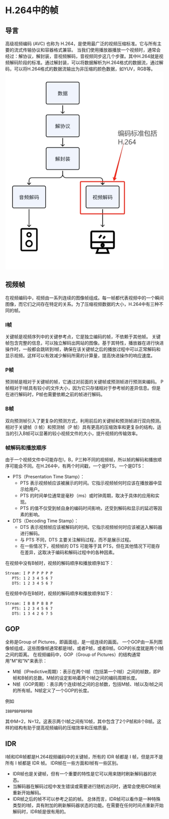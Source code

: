 # H.264中的帧
## 导言
高级视频编码 (AVC) 也称为 H.264，是使用最广泛的视频压缩标准。它与所有主要的流式传输协议和容器格式兼容。
当我们使用播放器播放一个视频时，通常会经过：解协议，解封装，音视频解码，音视频同步这几个步骤。其中H.264就是视频解码阶段的标准。通过解封装，可以将数据解析为H.264格式的数据流，通过解码，可以将H.264格式的数据流输出为非压缩的颜色数据，如YUV，RGB等。
![](img/h264uml.png)

## 视频帧
在视频编码中，视频由一系列连续的图像帧组成。每一帧都代表视频中的一个瞬间图像，而它们之间存在特定的关系。为了压缩视频数据的大小，H.264中有三种不同的帧。
### I帧
关键帧是视频序列中的关键参考点，它是独立编码的帧，不依赖于其他帧。
关键帧包含完整的信息，可以独立解码出网站的图像。基于其特性，播放器在进行快进操作时，一般都会跳转到I帧，确保在该关键帧之后的播放过程中可以正常解码和显示视频。这样可以有效减少解码所需的计算量，提高快进操作的响应速度。
### P帧
预测帧是相对于关键帧的帧，它通过对前面的关键帧或预测帧进行预测来编码。
P帧相对于I帧具有较小的文件大小，因为它只存储相对于参考帧的差异信息。但是在进行解码时，P帧也需要依赖之前的帧进行解码。
### B帧
双向预测帧引入了更复杂的预测方式，利用前后的关键帧和预测帧进行双向预测。
相对于关键帧（I 帧）和预测帧（P 帧）具有更高的压缩效率和更复杂的结构，适当的引入B帧可以显著的较小视频文件的大小，提升视频的传输效率。
### 帧解码和播放顺序
由于一个视频文件中可能存在I，B，P三种不同的视频帧，所以帧的解码和播放顺序可能会不同。在H.264中，有两个时间戳，一个是PTS，一个是DTS：
- PTS（Presentation Time Stamp）：
    - PTS 表示视频帧应该被展示的时间。它指示视频帧何时应该在播放器中显示给用户。
    - PTS 的时间单位通常是毫秒（ms）或时钟周期，取决于具体的应用和实现。
    - PTS 的值不仅受到帧自身的编码时间影响，还受到解码和显示的延迟等因素的影响。
- DTS（Decoding Time Stamp）：
    - DTS 表示视频帧应该被解码的时间。它指示视频帧何时应该被送入解码器进行解码。
    - 与 PTS 不同，DTS 主要关注解码过程，而不是展示过程。
    - 在一些情况下，视频帧的 DTS 可能等于其 PTS，但在其他情况下可能存在差异，这取决于编码和解码过程中的各种因素。

在视频中没有B帧时，视频的解码顺序和播放顺序如下：
```
Stream: I P P P P P P 
   PTS: 1 2 3 4 5 6 7
   DTS: 1 2 3 4 5 6 7
```
在视频中存在B帧时，视频的解码顺序和播放顺序如下：
```
Stream: I B B P B B P
   PTS: 1 2 3 4 5 6 7
   DTS: 1 3 4 2 6 7 5
```
## GOP
全称是Group of Pictures，即画面组，是一组连续的画面。
一个GOP由一系列图像帧组成，这些图像帧通常都是I帧，或者P帧，或者B帧。GOP的长度就是两个I帧之间的距离。
在视频编码中，GOP（Group of Pictures）的结构通常用"M"和"N"来表示：
- M帧（IPredictive周期）：表示在两个I帧（包括第一个I帧）之间的帧数，即P帧和B帧的总数。M帧的设定影响着两个I帧之间的编码周期长度。
- N帧（GOP周期）：表示两个连续I帧之间的总帧数，包括M帧、I帧以及I帧之间的所有帧。N帧定义了一个GOP的长度。

例如
```
IBBPBBPBBPBB
```
其中M=2，N=12。这表示两个I帧之间有10帧，其中包含了2个P帧和8个B帧。这样的结构有助于提高视频编码的压缩效率和压缩质量。

## IDR

I帧和IDR帧都是H.264视频编码中的关键帧，所有的 IDR 帧都是 I 帧，但是并不是所有 I 帧都是 IDR 帧。
IDR帧在一些方面和I帧有一些区别。
- IDR帧也是关键帧，但有一个重要的特性是它可以用来随时刷新解码器的状态。
- 当解码器在解码过程中发生错误或需要进行随机访问时，通常会使用IDR帧来重新开始解码。
- IDR帧之后的帧不可以参考之前的帧。
总体而言，IDR帧可以看作是一种特殊类型的I帧，具有附加的刷新解码器状态的功能。在需要在任何时间点重新开始解码时，IDR帧是很有用的。